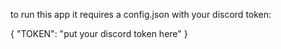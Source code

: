 to run this app it requires a config.json with your discord token:

{
    "TOKEN": "put your discord token here"
}
